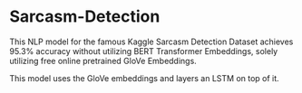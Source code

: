 # Sarcasm-Detection
This NLP model for the famous Kaggle Sarcasm Detection Dataset achieves 95.3% accuracy without utilizing BERT Transformer Embeddings, solely utilizing free online pretrained GloVe Embeddings.

This model uses the GloVe embeddings and layers an LSTM on top of it.
